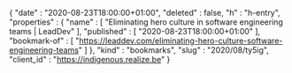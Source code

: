 {
  "date" : "2020-08-23T18:00:00+01:00",
  "deleted" : false,
  "h" : "h-entry",
  "properties" : {
    "name" : [ "Eliminating hero culture in software engineering teams | LeadDev" ],
    "published" : [ "2020-08-23T18:00:00+01:00" ],
    "bookmark-of" : [ "https://leaddev.com/eliminating-hero-culture-software-engineering-teams" ]
  },
  "kind" : "bookmarks",
  "slug" : "2020/08/ty5ig",
  "client_id" : "https://indigenous.realize.be"
}
